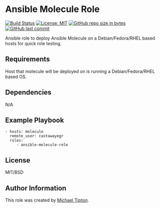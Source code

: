 Ansible Molecule Role
=========
[![Build Status](https://travis-ci.org/CastawayEGR/ansible-molecule-role.svg?branch=master)](https://travis-ci.org/CastawayEGR/ansible-molecule-role)
[![License: MIT](https://img.shields.io/badge/License-MIT-brightgreen.svg)](https://opensource.org/licenses/MIT)
[![GitHub repo size in bytes](https://img.shields.io/github/repo-size/badges/shields.svg)](https://github.com/CastawayEGR/ansible-molecule-role)
[![GitHub last commit](https://img.shields.io/github/last-commit/google/skia.svg)](https://github.com/CastawayEGR/ansible-molecule-role)


Ansible role to deploy Ansible Molecule on a Debian/Fedora/RHEL based hosts for quick role testing.

Requirements
------------

Host that molecule will be deployed on is running a Debian/Fedora/RHEL based OS.


Dependencies
------------

N/A

Example Playbook
----------------

    - hosts: molecule
      remote_user: castawayegr
      roles:
         - ansible-molecule-role

License
-------

MIT/BSD

Author Information
------------------

This role was created by [Michael Tipton](https://ibeta.org).
